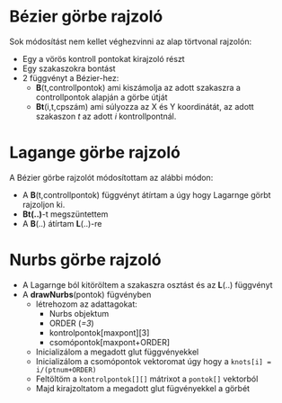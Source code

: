 # Bézier görbe rajzoló

Sok módosítást nem kellet véghezvinni az alap törtvonal rajzolón:
- Egy a vörös kontroll pontokat kirajzoló részt
- Egy szakaszokra bontást
- 2 függvényt a Bézier-hez:
    - **B**(t,controllpontok) ami kiszámolja az adott szakaszra a controllpontok alapján a görbe útját
    - **Bt**(i,t,cpszám) ami súlyozza az X és Y koordinátát, az adott szakaszon *t* az adott *i* kontrollpontnál.

# Lagange görbe rajzoló

A Bézier görbe rajzolót módosítottam az alábbi módon:
- A **B**(t,controllpontok) függvényt átírtam a úgy hogy Lagarnge görbt rajzoljon ki.
- **Bt(..)**-t megszüntettem
- A **B**(..) átírtam **L**(..)-re

# Nurbs görbe rajzoló
- A Lagarnge ból kitöröltem a szakaszra osztást és az **L**(..) függvényt
- A **drawNurbs**(pontok) fügvényben
    - létrehozom az adattagokat:
        - Nurbs objektum
        - ORDER (*=3*)
        - kontrolpontok[maxpont][3]
        - csomópontok[maxpont+ORDER]
    - Inicializálom a megadott glut függvényekkel
    - Inicializálom a csomópontok vektoromat úgy hogy a ```knots[i] = i/(ptnum+ORDER)```
    - Feltöltöm a ```kontrolpontok[][]``` mátrixot a ```pontok[]``` vektorból
    - Majd kirajzoltatom a megadott glut fügvényekkel a görbét